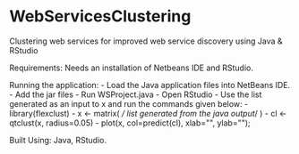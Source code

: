 # WebServicesClustering
Clustering web services for improved web service discovery using Java &amp; RStudio



Requirements:
Needs an installation of Netbeans IDE and RStudio.

Running the application:
	- Load the Java application files into NetBeans IDE.
	- Add the jar files
	- Run WSProject.java
	- Open RStudio
	-  Use the list generated as an input to x and run the commands given below:
		- library(flexclust)
		- x <- matrix( */ list generated from the java output*/ ) 
		- cl <- qtclust(x, radius=0.05) 
		- plot(x, col=predict(cl), xlab="", ylab=""); 

Built Using:
Java, RStudio.
